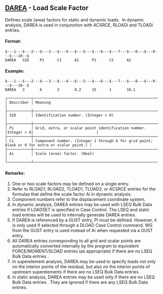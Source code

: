 ## [DAREA](https://nexus.hexagon.com/documentationcenter/bundle/MSC_Nastran_2022.4/page/Nastran_Combined_Book/qrg/bulkde/TOC.DAREA.xhtml) - Load Scale Factor

Defines scale (area) factors for static and dynamic loads.  In dynamic analysis, DAREA is used in conjunction with ACSRCE, RLOADi and TLOADi entries.

#### Format:

```nastran
$---1---$---2---$---3---$---4---$---5---$---6---$---7---$---8---$---9---$---10--$
DAREA   SID     P1      C1      A1      P2      C2      A2                      
```

#### Example:

```nastran
$---1---$---2---$---3---$---4---$---5---$---6---$---7---$---8---$---9---$---10--$
DAREA   3       6       2       8.2     15      1       10.1                    
```

```text
┌───────────┬───────────────────────────────────────────────────────────────────────────────────────────────┐
│ Describer │ Meaning                                                                                       │
├───────────┼───────────────────────────────────────────────────────────────────────────────────────────────┤
│ SID       │ Identification number. (Integer > 0)                                                          │
├───────────┼───────────────────────────────────────────────────────────────────────────────────────────────┤
│ Pi        │ Grid, extra, or scalar point identification number. (Integer > 0)                             │
├───────────┼───────────────────────────────────────────────────────────────────────────────────────────────┤
│ Ci        │ Component number. (Integer 1 through 6 for grid point; blank or 0 for extra or scalar point.) │
├───────────┼───────────────────────────────────────────────────────────────────────────────────────────────┤
│ Ai        │ Scale (area) factor. (Real)                                                                   │
└───────────┴───────────────────────────────────────────────────────────────────────────────────────────────┘
```

#### Remarks:

1. One or two scale factors may be defined on a single entry.
2. Refer to RLOAD1, RLOAD2, TLOAD1, TLOAD2, or ACSRCE entries for the formulas that define the scale factor Ai in dynamic analysis.
3. Component numbers refer to the displacement coordinate system.
4. In dynamic analysis, DAREA entries may be used with LSEQ Bulk Data entries if LOADSET is specified in Case Control. The LSEQ and static load entries will be used to internally generate DAREA entries.
5. If DAREA is referenced by a GUST entry, Pi must be defined. However, it is only used if selected through a DLOAD Case Control command. WG from the GUST entry is used instead of Ai when requested via a GUST entry.
6. All DAREA entries corresponding to all grid and scalar points are automatically converted internally by the program to equivalent FORCE/MOMENT/SLOAD entries (as appropriate)  if there are no LSEQ Bulk Data entries .
7. In superelement analysis, DAREA may be used to specify loads not only on the interior points of the residual, but also on the interior points of upstream superelements  if there are no LSEQ Bulk Data entries .
8. In static analysis, DAREA entries may be used  only if there are no LSEQ Bulk Data entries . They are ignored if there are any LSEQ Bulk Data entries.
